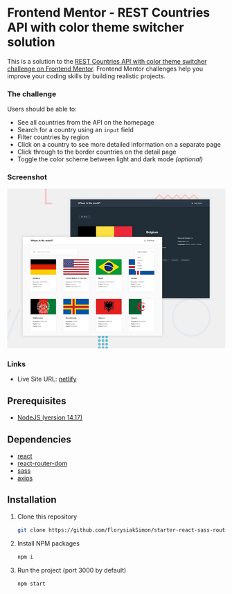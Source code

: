 # Frontend Mentor - REST Countries API with color theme switcher solution

This is a solution to the [REST Countries API with color theme switcher challenge on Frontend Mentor](https://www.frontendmentor.io/challenges/rest-countries-api-with-color-theme-switcher-5cacc469fec04111f7b848ca). Frontend Mentor challenges help you improve your coding skills by building realistic projects.

### The challenge

Users should be able to:

- See all countries from the API on the homepage
- Search for a country using an `input` field
- Filter countries by region
- Click on a country to see more detailed information on a separate page
- Click through to the border countries on the detail page
- Toggle the color scheme between light and dark mode _(optional)_

### Screenshot

![Lien](https://raw.githubusercontent.com/FlorysiakSimon/rest-countries-api/main/design/desktop-preview.jpg)

### Links

- Live Site URL: [netlify](https://sf-react-rest-countries-api.netlify.app/)

## Prerequisites

- [NodeJS (version 14.17)](https://nodejs.org/en/)

## Dependencies

- [react](https://reactjs.org/)
- [react-router-dom](https://reactrouter.com/web/guides/quick-start)
- [sass](https://sass-lang.com/)
- [axios](https://github.com/axios/axios)

## Installation

1. Clone this repository
   ```sh
   git clone https://github.com/FlorysiakSimon/starter-react-sass-router
   ```
2. Install NPM packages
   ```sh
   npm i
   ```
3. Run the project (port 3000 by default)
   ```sh
   npm start
   ```
